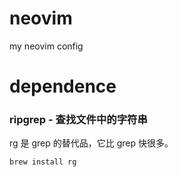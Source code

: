 # neovim
my neovim config

# dependence

### ripgrep - 查找文件中的字符串
rg 是 grep 的替代品，它比 grep 快很多。
```shell
brew install rg
```
